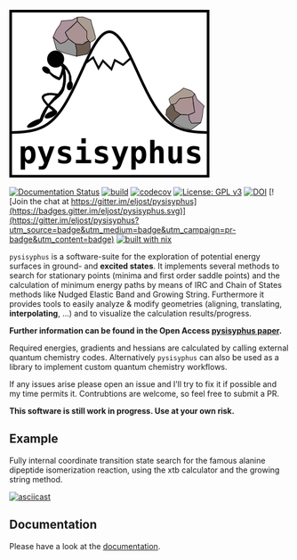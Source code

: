 ![pysisyphus logo](resources/logo_small.png)

[![Documentation Status](https://readthedocs.org/projects/pysisyphus/badge/?version=master)](https://pysisyphus.readthedocs.io/en/master/?badge=master)
[![build](https://github.com/eljost/pysisyphus/workflows/Python%20application/badge.svg)](https://github.com/eljost/pysisyphus/actions)
[![codecov](https://codecov.io/gh/eljost/pysisyphus/branch/master/graph/badge.svg)](https://codecov.io/gh/eljost/pysisyphus)
[![License: GPL v3](https://img.shields.io/badge/License-GPLv3-blue.svg)](https://www.gnu.org/licenses/gpl-3.0)
[![DOI](https://zenodo.org/badge/96281078.svg)](https://zenodo.org/badge/latestdoi/96281078)
[![Join the chat at https://gitter.im/eljost/pysisyphus](https://badges.gitter.im/eljost/pysisyphus.svg)](https://gitter.im/eljost/pysisyphus?utm_source=badge&utm_medium=badge&utm_campaign=pr-badge&utm_content=badge)
[![built with nix](https://builtwithnix.org/badge.svg)](https://builtwithnix.org)

`pysisyphus` is a software-suite for the exploration of potential energy surfaces in ground-
and **excited states**. It implements several methods to search for stationary points
(minima and first order saddle points) and the calculation of minimum energy paths by means
of IRC and Chain of States methods like Nudged Elastic Band and Growing String.
Furthermore it provides tools to easily analyze & modify geometries (aligning, translating, **interpolating**, ...) and to visualize the calculation results/progress.

**Further information can be found in the Open Access [pysisyphus paper](https://onlinelibrary.wiley.com/doi/full/10.1002/qua.26390).**

Required energies, gradients and hessians are calculated by calling external quantum chemistry codes. Alternatively `pysisyphus` can also be used as a library to implement custom quantum chemistry workflows.

If any issues arise please open an issue and I'll try to fix it if possible and my time permits it. Contrubtions are welcome, so feel free to submit a PR.

**This software is still work in progress. Use at your own risk.**

## Example

Fully internal coordinate transition state search for the famous alanine dipeptide isomerization reaction, using the xtb calculator and the growing string method.

[![asciicast](https://asciinema.org/a/300731.svg)](https://asciinema.org/a/300731)

## Documentation

Please have a look at the [documentation](https://pysisyphus.readthedocs.io/en/dev/).
